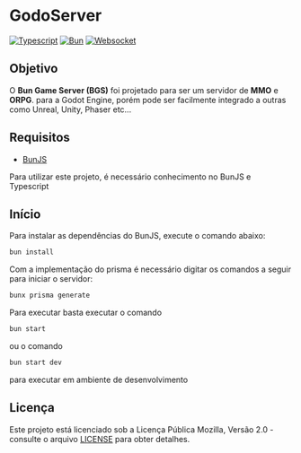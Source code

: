 # GodoServer

[![Typescript](https://img.shields.io/badge/TypeScript-007ACC?style=for-the-badge)](https://www.typescriptlang.org/)
[![Bun](https://img.shields.io/badge/BunJS-010409?style=for-the-badge)](https://bun.sh/)
[![Websocket](https://img.shields.io/badge/uWebsocket-2969d5?style=for-the-badge)](https://github.com/uNetworking/uWebSockets)

## Objetivo

O **Bun Game Server (BGS)** foi projetado para ser um servidor de **MMO** e **ORPG**. para a Godot Engine, porém pode ser facilmente integrado a outras como Unreal, Unity, Phaser etc...

## Requisitos

- [BunJS](https://bun.sh/)

Para utilizar este projeto, é necessário conhecimento no BunJS e Typescript

## Início

Para instalar as dependências do BunJS, execute o comando abaixo:

```bash
bun install
```

Com a implementação do prisma é necessário digitar os comandos a seguir para iniciar o servidor:

```bash
bunx prisma generate
```

Para executar basta executar o comando

```bash
bun start
```

ou o comando

```bash
bun start dev
```

para executar em ambiente de desenvolvimento

## Licença

Este projeto está licenciado sob a Licença Pública Mozilla, Versão 2.0 - consulte o arquivo [LICENSE](LICENSE) para obter detalhes.
